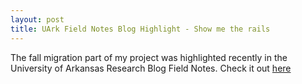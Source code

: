 ```yaml
---
layout: post
title: UArk Field Notes Blog Highlight - Show me the rails
---
```


The fall migration part of my project was highlighted recently in the University of Arkansas Research Blog Field Notes. Check it out [here](http://researchfrontiers.uark.edu/2015/show-me-the-rails/)
